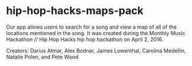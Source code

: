 # hip-hop-hacks-maps-pack

Our app allows users to search for a song and view a map of all of the locations mentioned in the song. It was created during the Monthly Music Hackathon // Hip Hop Hacks hip hop hackathon on April 2, 2016.

Creators: Darius Atmar, Alex Bodnar, James Lowenthal, Carolina Medellin, Natalie Polen, and Pete Wood

